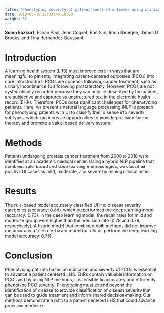 ```yaml
---
title: "Phenotyping severity of patient-centered outcomes using clinical notes: A prostate cancer use case."
date: 2019-06-18T12:33:46+10:00
weight: 35
---
```


**Selen Bozkurt**, Rohan Paul, Jean Coquet, Ran Sun, Imon Banerjee, James D Brooks, and Tina Hernandez-Boussard.

# Introduction
A learning health system (LHS) must improve care in ways that are meaningful to patients, integrating patient-centered outcomes (PCOs) into core infrastructure. PCOs are common following cancer treatment, such as urinary incontinence (UI) following prostatectomy. However, PCOs are not systematically recorded because they can only be described by the patient, are subjective and captured as unstructured text in the electronic health record (EHR). Therefore, PCOs pose significant challenges for phenotyping patients. Here, we present a natural language processing (NLP) approach for phenotyping patients with UI to classify their disease into severity subtypes, which can increase opportunities to provide precision-based therapy and promote a value-based delivery system.

# Methods
Patients undergoing prostate cancer treatment from 2008 to 2018 were identified at an academic medical center. Using a hybrid NLP pipeline that combines rule-based and deep learning methodologies, we classified positive UI cases as mild, moderate, and severe by mining clinical notes.

# Results
The rule-based model accurately classified UI into disease severity categories (accuracy: 0.86), which outperformed the deep learning model (accuracy: 0.73). In the deep learning model, the recall rates for mild and moderate group were higher than the precision rate (0.78 and 0.79, respectively). A hybrid model that combined both methods did not improve the accuracy of the rule-based model but did outperform the deep learning model (accuracy: 0.75).

# Conclusion
Phenotyping patients based on indication and severity of PCOs is essential to advance a patient centered LHS. EHRs contain valuable information on PCOs and by using NLP methods, it is feasible to accurately and efficiently phenotype PCO severity. Phenotyping must extend beyond the identification of disease to provide classification of disease severity that can be used to guide treatment and inform shared decision-making. Our methods demonstrate a path to a patient centered LHS that could advance precision medicine.